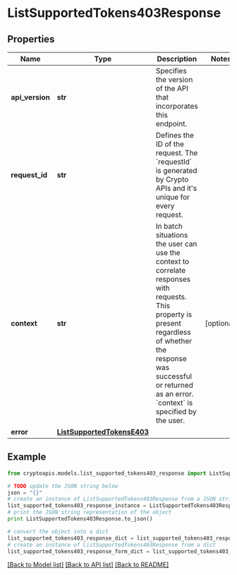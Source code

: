 # ListSupportedTokens403Response


## Properties
Name | Type | Description | Notes
------------ | ------------- | ------------- | -------------
**api_version** | **str** | Specifies the version of the API that incorporates this endpoint. | 
**request_id** | **str** | Defines the ID of the request. The &#x60;requestId&#x60; is generated by Crypto APIs and it&#39;s unique for every request. | 
**context** | **str** | In batch situations the user can use the context to correlate responses with requests. This property is present regardless of whether the response was successful or returned as an error. &#x60;context&#x60; is specified by the user. | [optional] 
**error** | [**ListSupportedTokensE403**](ListSupportedTokensE403.md) |  | 

## Example

```python
from cryptoapis.models.list_supported_tokens403_response import ListSupportedTokens403Response

# TODO update the JSON string below
json = "{}"
# create an instance of ListSupportedTokens403Response from a JSON string
list_supported_tokens403_response_instance = ListSupportedTokens403Response.from_json(json)
# print the JSON string representation of the object
print ListSupportedTokens403Response.to_json()

# convert the object into a dict
list_supported_tokens403_response_dict = list_supported_tokens403_response_instance.to_dict()
# create an instance of ListSupportedTokens403Response from a dict
list_supported_tokens403_response_form_dict = list_supported_tokens403_response.from_dict(list_supported_tokens403_response_dict)
```
[[Back to Model list]](../README.md#documentation-for-models) [[Back to API list]](../README.md#documentation-for-api-endpoints) [[Back to README]](../README.md)


